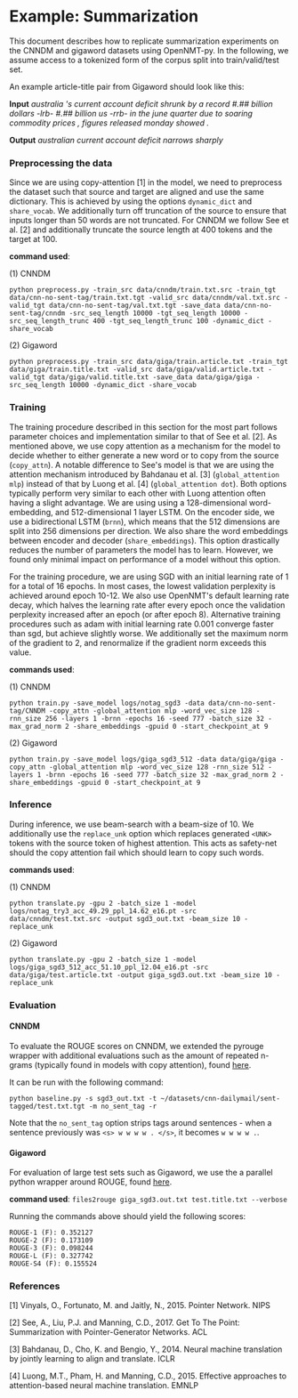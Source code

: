 # Example: Summarization

This document describes how to replicate summarization experiments on the CNNDM and gigaword datasets using OpenNMT-py.
In the following, we assume access to a tokenized form of the corpus split into train/valid/test set.

An example article-title pair from Gigaword should look like this:

**Input**
*australia 's current account deficit shrunk by a record #.## billion dollars -lrb- #.## billion us -rrb- in the june quarter due to soaring commodity prices , figures released monday showed .*

**Output**
*australian current account deficit narrows sharply*


### Preprocessing the data

Since we are using copy-attention [1] in the model, we need to preprocess the dataset such that source and target are aligned and use the same dictionary. This is achieved by using the options `dynamic_dict` and `share_vocab`.
We additionally turn off truncation of the source to ensure that inputs longer than 50 words are not truncated.
For CNNDM we follow See et al. [2] and additionally truncate the source length at 400 tokens and the target at 100.

**command used**:

(1) CNNDM

```
python preprocess.py -train_src data/cnndm/train.txt.src -train_tgt data/cnn-no-sent-tag/train.txt.tgt -valid_src data/cnndm/val.txt.src -valid_tgt data/cnn-no-sent-tag/val.txt.tgt -save_data data/cnn-no-sent-tag/cnndm -src_seq_length 10000 -tgt_seq_length 10000 -src_seq_length_trunc 400 -tgt_seq_length_trunc 100 -dynamic_dict -share_vocab
```

(2) Gigaword

```
python preprocess.py -train_src data/giga/train.article.txt -train_tgt data/giga/train.title.txt -valid_src data/giga/valid.article.txt -valid_tgt data/giga/valid.title.txt -save_data data/giga/giga -src_seq_length 10000 -dynamic_dict -share_vocab
```


### Training

The training procedure described in this section for the most part follows parameter choices and implementation similar to that of See et al. [2].  As mentioned above, we use copy attention as a mechanism for the model to decide whether to either generate a new word or to copy from the source (`copy_attn`).
A notable difference to See's model is that we are using the attention mechanism introduced by Bahdanau et al. [3] (`global_attention mlp`) instead of that by Luong et al. [4] (`global_attention dot`). Both options typically perform very similar to each other with Luong attention often having a slight advantage.
We are using using a 128-dimensional word-embedding, and 512-dimensional 1 layer LSTM. On the encoder side, we use a bidirectional LSTM (`brnn`), which means that the 512 dimensions are split into 256 dimensions per direction.
We also share the word embeddings between encoder and decoder (`share_embeddings`). This option drastically reduces the number of parameters the model has to learn. However, we found only minimal impact on performance of a model without this option.

For the training procedure, we are using SGD with an initial learning rate of 1 for a total of 16 epochs. In most cases, the lowest validation perplexity is achieved around epoch 10-12. We also use OpenNMT's default learning rate decay, which halves the learning rate after every epoch once the validation perplexity increased after an epoch (or after epoch 8).
Alternative training procedures such as adam with initial learning rate 0.001 converge faster than sgd, but achieve slightly worse. We additionally set the maximum norm of the gradient to 2, and renormalize if the gradient norm exceeds this value.

**commands used**:

(1) CNNDM

```
python train.py -save_model logs/notag_sgd3 -data data/cnn-no-sent-tag/CNNDM -copy_attn -global_attention mlp -word_vec_size 128 -rnn_size 256 -layers 1 -brnn -epochs 16 -seed 777 -batch_size 32 -max_grad_norm 2 -share_embeddings -gpuid 0 -start_checkpoint_at 9
```

(2) Gigaword

```
python train.py -save_model logs/giga_sgd3_512 -data data/giga/giga -copy_attn -global_attention mlp -word_vec_size 128 -rnn_size 512 -layers 1 -brnn -epochs 16 -seed 777 -batch_size 32 -max_grad_norm 2 -share_embeddings -gpuid 0 -start_checkpoint_at 9
```


### Inference

During inference, we use beam-search with a beam-size of 10.
We additionally use the `replace_unk` option which replaces generated `<UNK>` tokens with the source token of highest attention. This acts as safety-net should the copy attention fail which should learn to copy such words.

**commands used**:

(1) CNNDM

```
python translate.py -gpu 2 -batch_size 1 -model logs/notag_try3_acc_49.29_ppl_14.62_e16.pt -src data/cnndm/test.txt.src -output sgd3_out.txt -beam_size 10 -replace_unk
```


(2) Gigaword

```
python translate.py -gpu 2 -batch_size 1 -model logs/giga_sgd3_512_acc_51.10_ppl_12.04_e16.pt -src data/giga/test.article.txt -output giga_sgd3.out.txt -beam_size 10 -replace_unk
```


### Evaluation

#### CNNDM

To evaluate the ROUGE scores on CNNDM, we extended the pyrouge wrapper with additional evaluations such as the amount of repeated n-grams (typically found in models with copy attention), found [here](https://github.com/falcondai/pyrouge/).

It can be run with the following command:

```
python baseline.py -s sgd3_out.txt -t ~/datasets/cnn-dailymail/sent-tagged/test.txt.tgt -m no_sent_tag -r
```

Note that the `no_sent_tag` option strips tags around sentences - when a sentence previously was `<s> w w w w . </s>`, it becomes `w w w w .`.

#### Gigaword

For evaluation of large test sets such as Gigaword, we use the a parallel python wrapper around ROUGE, found [here](https://github.com/pltrdy/files2rouge).

**command used**:
`files2rouge giga_sgd3.out.txt test.title.txt --verbose`

Running the commands above should yield the following scores:
```
ROUGE-1 (F): 0.352127
ROUGE-2 (F): 0.173109
ROUGE-3 (F): 0.098244
ROUGE-L (F): 0.327742
ROUGE-S4 (F): 0.155524
```



### References

[1] Vinyals, O., Fortunato, M. and Jaitly, N., 2015. Pointer Network. NIPS

[2] See, A., Liu, P.J. and Manning, C.D., 2017. Get To The Point: Summarization with Pointer-Generator Networks. ACL

[3] Bahdanau, D., Cho, K. and Bengio, Y., 2014. Neural machine translation by jointly learning to align and translate. ICLR

[4] Luong, M.T., Pham, H. and Manning, C.D., 2015. Effective approaches to attention-based neural machine translation. EMNLP
